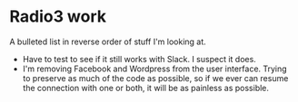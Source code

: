 # Radio3 work
A bulleted list in reverse order of stuff I'm looking at.
* Have to test to see if it still works with Slack. I suspect it does. 
* I'm removing Facebook and Wordpress from the user interface. Trying to preserve as much of the code as possible, so if we ever can resume the connection with one or both, it will be as painless as possible. 

